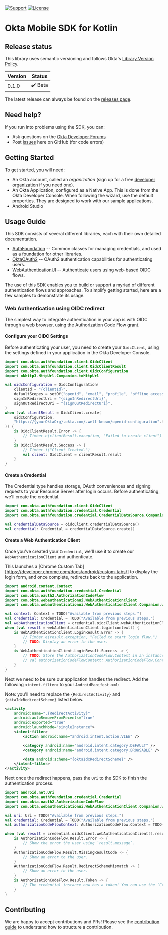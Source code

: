 [![Support](https://img.shields.io/badge/support-Developer%20Forum-blue.svg)][devforum]
[![License](https://img.shields.io/badge/License-Apache%202.0-blue.svg)](https://opensource.org/licenses/Apache-2.0)

# Okta Mobile SDK for Kotlin

## Release status

This library uses semantic versioning and follows Okta's [Library Version Policy][okta-library-versioning].

| Version | Status                             |
| ------- | ---------------------------------- |
| 0.1.0   | ✔️ Beta                             |

The latest release can always be found on the [releases page][github-releases].

## Need help?
 
If you run into problems using the SDK, you can:
 
* Ask questions on the [Okta Developer Forums][devforum]
* Post [issues][github-issues] here on GitHub (for code errors)

## Getting Started

To get started, you will need:

* An Okta account, called an _organization_ (sign up for a free [developer organization](https://developer.okta.com/signup) if you need one).
* An Okta Application, configured as a Native App. This is done from the Okta Developer Console. When following the wizard, use the default properties. They are designed to work with our sample applications.
* Android Studio

## Usage Guide

This SDK consists of several different libraries, each with their own detailed documentation.

- [AuthFoundation](auth-foundation) -- Common classes for managing credentials, and used as a foundation for other libraries.
- [OktaOAuth2](oauth2) -- OAuth2 authentication capabilities for authenticating users.
- [WebAuthenticationUI](web-authentication-ui) -- Authenticate users using web-based OIDC flows.

The use of this SDK enables you to build or support a myriad of different authentication flows and approaches. To simplify getting started, here are a few samples to demonstrate its usage.

### Web Authentication using OIDC redirect

The simplest way to integrate authentication in your app is with OIDC through a web browser, using the Authorization Code Flow grant.

#### Configure your OIDC Settings

Before authenticating your user, you need to create your `OidcClient`, using the settings defined in your application in the Okta Developer Console.

```kotlin
import com.okta.authfoundation.client.OidcClient
import com.okta.authfoundation.client.OidcClientResult
import com.okta.authfoundation.client.OidcConfiguration
import okhttp3.HttpUrl.Companion.toHttpUrl

val oidcConfiguration = OidcConfiguration(
    clientId = "{clientId}",
    defaultScopes = setOf("openid", "email", "profile", "offline_access"),
    signInRedirectUri = "{signInRedirectUri}",
    signOutRedirectUri = "{signOutRedirectUri}",
)
when (val clientResult = OidcClient.create(
    oidcConfiguration,
    "https://{yourOktaOrg}.okta.com/.well-known/openid-configuration".toHttpUrl(),
)) {
    is OidcClientResult.Error -> {
        // Timber.e(clientResult.exception, "Failed to create client")
    }
    is OidcClientResult.Success -> {
        // Timber.i("Client Created.")
        val client: OidcClient = clientResult.result
    }
}
```

#### Create a Credential

The Credential type handles storage, OAuth conveniences and signing requests to your Resource Server after login occurs. Before authenticating, we'll create the credential.

```kotlin
import com.okta.authfoundation.client.OidcClient
import com.okta.authfoundation.credential.Credential
import com.okta.authfoundation.credential.CredentialDataSource.Companion.credentialDataSource

val credentialDataSource = oidcClient.credentialDataSource()
val credential: Credential = credentialDataSource.create()
```

#### Create a Web Authentication Client

Once you've created your `Credential`, we'll use it to create our `WebAuthenticationClient` and authenticate.

This launches a [Chrome Custom Tab][https://developer.chrome.com/docs/android/custom-tabs/] to display the login form, and once complete, redirects back to the application.

```kotlin
import android.content.Context
import com.okta.authfoundation.credential.Credential
import com.okta.oauth2.AuthorizationCodeFlow
import com.okta.webauthenticationui.WebAuthenticationClient
import com.okta.webauthenticationui.WebAuthenticationClient.Companion.webAuthenticationClient

val context: Context = TODO("Available from previous steps.")
val credential: Credential = TODO("Available from previous steps.")
val webAuthenticationClient = credential.oidcClient.webAuthenticationClient()
when (val result = webAuthenticationClient.login(context)) {
    is WebAuthenticationClient.LoginResult.Error -> {
        // Timber.e(result.exception, "Failed to start login flow.")
        // TODO: Display an error to the user.
    }
    is WebAuthenticationClient.LoginResult.Success -> {
        // TODO: Store the AuthorizationCodeFlow.Context in an instance variable, and wait for the application redirect to be called.
        // val authorizationCodeFlowContext: AuthorizationCodeFlow.Context = result.flowContext
    }
}
```

Next we need to be sure our application handles the redirect. Add the following `<intent-filter>` to your `AndroidManifest.xml`:

Note: you'll need to replace the `{RedirectActivity}` and `{oktaIdxRedirectScheme}` listed below.

```xml
<activity
    android:name=".{RedirectActivity}"
    android:autoRemoveFromRecents="true"
    android:exported="true"
    android:launchMode="singleInstance">
    <intent-filter>
        <action android:name="android.intent.action.VIEW" />

        <category android:name="android.intent.category.DEFAULT" />
        <category android:name="android.intent.category.BROWSABLE" />

        <data android:scheme="{oktaIdxRedirectScheme}" />
    </intent-filter>
</activity>
```

Next once the redirect happens, pass the `Uri` to the SDK to finish the authentication process.

```kotlin
import android.net.Uri
import com.okta.authfoundation.credential.Credential
import com.okta.oauth2.AuthorizationCodeFlow
import com.okta.webauthenticationui.WebAuthenticationClient.Companion.webAuthenticationClient

val uri: Uri = TODO("Available from previous steps.")
val credential: Credential = TODO("Available from previous steps.")
val authorizationCodeFlowContext: AuthorizationCodeFlow.Context = TODO("Available from previous steps.")

when (val result = credential.oidcClient.webAuthenticationClient().resume(uri, authorizationCodeFlowContext)) {
    is AuthorizationCodeFlow.Result.Error -> {
        // Show the error the user using `result.message`.
    }
    AuthorizationCodeFlow.Result.MissingResultCode -> {
        // Show an error to the user.
    }
    AuthorizationCodeFlow.Result.RedirectSchemeMismatch -> {
        // Show an error to the user.
    }
    is AuthorizationCodeFlow.Result.Token -> {
        // The credential instance now has a token! You can use the `Credential` to make calls to OAuth endpoints, or to sign requests!
    }
}
```

## Contributing

We are happy to accept contributions and PRs! Please see the [contribution guide](CONTRIBUTING.md) to understand how to structure a contribution.

[devforum]: https://devforum.okta.com/
[github-issues]: https://github.com/okta/okta-mobile-kotlin/issues
[github-releases]: https://github.com/okta/okta-mobile-kotlin/releases
[Rate Limiting at Okta]: https://developer.okta.com/docs/api/getting_started/rate-limits
[okta-library-versioning]: https://developer.okta.com/code/library-versions
